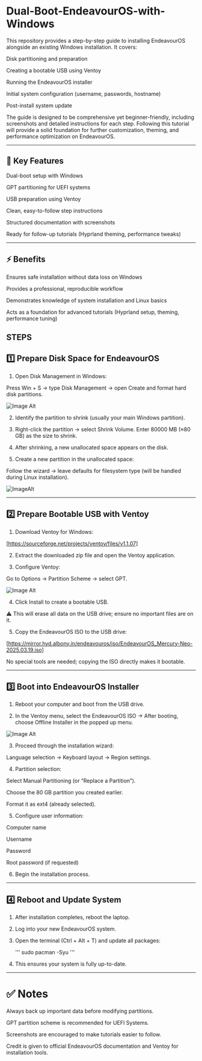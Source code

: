 # Dual-Boot-EndeavourOS-with-Windows
This repository provides a step-by-step guide to installing EndeavourOS alongside an existing Windows installation. It covers:

Disk partitioning and preparation

Creating a bootable USB using Ventoy

Running the EndeavourOS installer

Initial system configuration (username, passwords, hostname)

Post-install system update


The guide is designed to be comprehensive yet beginner-friendly, including screenshots and detailed instructions for each step. Following this tutorial will provide a solid foundation for further customization, theming, and performance optimization on EndeavourOS.


---

## 📌 Key Features

Dual-boot setup with Windows

GPT partitioning for UEFI systems

USB preparation using Ventoy

Clean, easy-to-follow step instructions

Structured documentation with screenshots

Ready for follow-up tutorials (Hyprland theming, performance tweaks)


---

## ⚡ Benefits

Ensures safe installation without data loss on Windows

Provides a professional, reproducible workflow

Demonstrates knowledge of system installation and Linux basics

Acts as a foundation for advanced tutorials (Hyprland setup, theming, performance tuning)




## STEPS

## 1️⃣ Prepare Disk Space for EndeavourOS
  
1. Open Disk Management in Windows:

Press Win + S → type Disk Management → open Create and format hard disk partitions.

![Image Alt](https://github.com/saksham-991/Dual-Boot-EndeavourOS-with-Windows/blob/d0db5457c2efe8102cac1697ef10e44797487412/images/IMG_20250906_164821_287.jpg)

2. Identify the partition to shrink (usually your main Windows partition).

3. Right-click the partition → select Shrink Volume.
Enter 80000 MB (≈80 GB) as the size to shrink.

4. After shrinking, a new unallocated space appears on the disk.

5. Create a new partition in the unallocated space:

Follow the wizard → leave defaults for filesystem type (will be handled during Linux installation).

![ImageAlt](https://github.com/saksham-991/Dual-Boot-EndeavourOS-with-Windows/blob/d0db5457c2efe8102cac1697ef10e44797487412/images/IMG_20250906_164823_602.png)





---

## 2️⃣ Prepare Bootable USB with Ventoy

1. Download Ventoy for Windows:

[https://sourceforge.net/projects/ventoy/files/v1.1.07]



2. Extract the downloaded zip file and open the Ventoy application.


3. Configure Ventoy:

Go to Options → Partition Scheme → select GPT.

![Image Alt](https://github.com/saksham-991/Dual-Boot-EndeavourOS-with-Windows/blob/d0db5457c2efe8102cac1697ef10e44797487412/images/IMG_20250906_164826_358.jpg)

4. Click Install to create a bootable USB.

⚠️ This will erase all data on the USB drive; ensure no important files are on it.



5. Copy the EndeavourOS ISO to the USB drive:

[https://mirror.hyd.albony.in/endeavouros/iso/EndeavourOS_Mercury-Neo-2025.03.19.iso]

No special tools are needed; copying the ISO directly makes it bootable.



---

## 3️⃣ Boot into EndeavourOS Installer

1. Reboot your computer and boot from the USB drive.


2. In the Ventoy menu, select the EndeavourOS ISO → After booting, choose Offline Installer in the popped up menu.

![Image Alt](https://github.com/saksham-991/Dual-Boot-EndeavourOS-with-Windows/blob/d0db5457c2efe8102cac1697ef10e44797487412/images/IMG_20250906_165958_028.jpg)

3. Proceed through the installation wizard:

Language selection → Keyboard layout → Region settings.



4. Partition selection:

Select Manual Partitioning (or “Replace a Partition”).

Choose the 80 GB partition you created earlier.

Format it as ext4 (already selected).


5. Configure user information:

Computer name

Username

Password

Root password (if requested)



6. Begin the installation process.





---

## 4️⃣ Reboot and Update System

1. After installation completes, reboot the laptop.


2. Log into your new EndeavourOS system.


3. Open the terminal (Ctrl + Alt + T) and update all packages:



   ''' sudo pacman -Syu '''

4. This ensures your system is fully up-to-date.



---

# ✅ Notes

Always back up important data before modifying partitions.

GPT partition scheme is recommended for UEFI Systems.

Screenshots are encouraged to make tutorials easier to follow.

Credit is given to official EndeavourOS documentation and Ventoy for installation tools.
